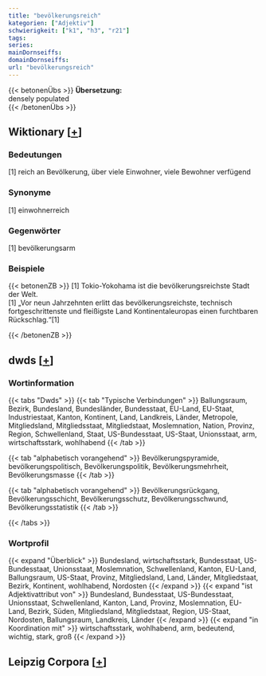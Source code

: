 ```yaml
---
title: "bevölkerungsreich"
kategorien: ["Adjektiv"]
schwierigkeit: ["k1", "h3", "r21"]
tags:
series:
mainDornseiffs:
domainDornseiffs:
url: "bevölkerungsreich"
---
```


{{< betonenÜbs >}}
**Übersetzung:**  
densely populated  
{{< /betonenÜbs >}}

## Wiktionary [[+](https://de.wiktionary.org/wiki/bevölkerungsreich)]

### Bedeutungen
[1] reich an Bevölkerung, über viele Einwohner, viele Bewohner verfügend  

### Synonyme
[1] einwohnerreich  

### Gegenwörter
[1] bevölkerungsarm  

### Beispiele
{{< betonenZB >}}
[1] Tokio-Yokohama ist die bevölkerungsreichste Stadt der Welt.  
[1] „Vor neun Jahrzehnten erlitt das bevölkerungsreichste, technisch fortgeschrittenste und fleißigste Land Kontinentaleuropas einen furchtbaren Rückschlag.“[1]  

{{< /betonenZB >}}


## dwds [[+](https://www.dwds.de/wb/bevölkerungsreich)]

### Wortinformation
{{< tabs "Dwds" >}}
{{< tab "Typische Verbindungen" >}}
Ballungsraum, Bezirk, Bundesland, Bundesländer, Bundesstaat, EU-Land, EU-Staat, Industriestaat, Kanton, Kontinent, Land, Landkreis, Länder, Metropole, Mitgliedsland, Mitgliedsstaat, Mitgliedstaat, Moslemnation, Nation, Provinz, Region, Schwellenland, Staat, US-Bundesstaat, US-Staat, Unionsstaat, arm, wirtschaftsstark, wohlhabend
{{< /tab >}}

{{< tab "alphabetisch vorangehend" >}}
Bevölkerungspyramide, bevölkerungspolitisch, Bevölkerungspolitik, Bevölkerungsmehrheit, Bevölkerungsmasse
{{< /tab >}}

{{< tab "alphabetisch vorangehend" >}}
Bevölkerungsrückgang, Bevölkerungsschicht, Bevölkerungsschutz, Bevölkerungsschwund, Bevölkerungsstatistik
{{< /tab >}}

{{< /tabs >}}

### Wortprofil
{{< expand "Überblick" >}} Bundesland, wirtschaftsstark, Bundesstaat, US-Bundesstaat, Unionsstaat, Moslemnation, Schwellenland, Kanton, EU-Land, Ballungsraum, US-Staat, Provinz, Mitgliedsland, Land, Länder, Mitgliedstaat, Bezirk, Kontinent, wohlhabend, Nordosten {{< /expand >}}
{{< expand "ist Adjektivattribut von" >}} Bundesland, Bundesstaat, US-Bundesstaat, Unionsstaat, Schwellenland, Kanton, Land, Provinz, Moslemnation, EU-Land, Bezirk, Süden, Mitgliedsland, Mitgliedstaat, Region, US-Staat, Nordosten, Ballungsraum, Landkreis, Länder {{< /expand >}}
{{< expand "in Koordination mit" >}} wirtschaftsstark, wohlhabend, arm, bedeutend, wichtig, stark, groß {{< /expand >}}

## Leipzig Corpora [[+](https://corpora.uni-leipzig.de/en/res?word=bevölkerungsreich&corpusId=deu_newscrawl-public_2018)]

